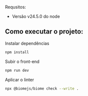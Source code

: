 Requsitos:
- Versão v24.5.0 do node

## Como executar o projeto:

Instalar dependências
```bash
npm install
```

Subir o front-end
```bash
npm run dev
```

Aplicar o linter
```bash
npx @biomejs/biome check --write .
```
